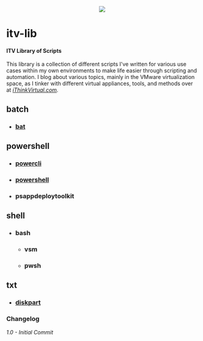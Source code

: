 <p align="center"><img src="http://ithinkvirtual.com/wp-content/uploads/2018/03/vmx_itv_bit2.png"></p>

# itv-lib

#### ITV Library of Scripts

This library is a collection of different scripts I've written for various use cases within my own environments to make life easier through scripting and automation.  I blog about various topics, mainly in the VMware virtualization space, as I tinker with different virtual appliances, tools, and methods over at [*iThinkVirtual.com*](https://ithinkvirtual.com "Check it out!").

## batch
* ### [bat](https://github.com/virtualex-itv/itv-lib/tree/master/powershell/bat)

## powershell
* ### [powercli](https://github.com/virtualex-itv/itv-lib/tree/master/powershell/powercli)
* ### [powershell](https://github.com/virtualex-itv/itv-lib/tree/master/powershell/powershell)
* ### psappdeploytoolkit

## shell
* ### bash
  * ### vsm
  * ### pwsh

## txt
* ### [diskpart](https://github.com/virtualex-itv/itv-lib/tree/master/txt/diskpart)



### Changelog

*1.0 - Initial Commit*

